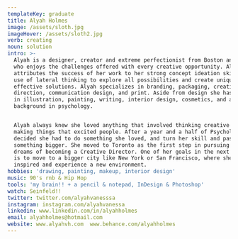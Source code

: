 ```yaml
---
templateKey: graduate
title: Alyah Holmes
image: /assets/sloth.jpg
imageHover: /assets/sloth2.jpg
verb: creating
noun: solution
intro: >-
  Alyah is a designer, creator and extreme perfectionist from Boston and Ottawa
  who enjoys the challenges offered with every creative opportunity. Alyah
  attributes the success of her work to her strong concept ideation skills, and
  use of lateral thinking to explore all possibilities and create unique and
  effective solutions. Alyah specializes in branding, packaging, creative
  direction, communication design, and print. Aside from design she has skills
  in illustration, painting, writing, interior design, cosmetics, and a
  background in psychology. 


  Alyah always knew she loved anything that involved thinking creative and
  making things that excited people. After a year and a half of Psychology Alyah
  decided she had to do something she loved, and turn her skill and passion into
  something bigger. She moved to Toronto as the first step in pursuing her
  dreams of becoming a Creative Director. One of her goals in the next few years
  is to move to a bigger city like New York or San Francisco, where she'd feel
  inspired and experience a new environment.
hobbies: 'drawing, painting, makeup, interior design'
music: 90's rnb & Hip Hop
tools: 'my brain!! + a pencil & notepad, InDesign & Photoshop'
watch: Seinfeld!!
twitter: twitter.com/alyahvanesssa
instagram: instagram.com/alyahvanessa
linkedin: www.linkedin.com/in/alyahholmes
email: alyahholmes@hotmail.com
website: www.alyahvh.com  www.behance.com/alyahholmes
---
```


